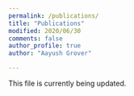 ```yaml
---
permalink: /publications/
title: "Publications"
modified: 2020/06/30
comments: false
author_profile: true
author: "Aayush Grover"

---
```


This file is currently being updated.
